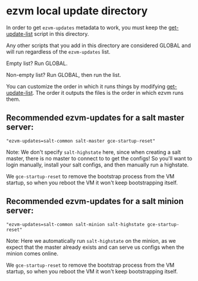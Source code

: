 # ezvm local update directory

In order to get `ezvm-updates` metadata to work, you must keep the [get-update-list](get-update-list)
script in this directory.

Any other scripts that you add in this directory are considered GLOBAL and will run
regardless of the `ezvm-updates` list.

Empty list?  Run GLOBAL.

Non-empty list?  Run GLOBAL, then run the list.

You can customize the order in which it runs things by modifying [get-update-list](get-update-list).
The order it outputs the files is the order in which ezvm runs them.

## Recommended ezvm-updates for a salt master server:

`"ezvm-updates=salt-common salt-master gce-startup-reset"`

Note: We don't specify `salt-highstate` here, since when creating a salt master, there is no master
to connect to to get the configs!  So you'll want to login manually, install your salt configs,
and then manually run a highstate.

We `gce-startup-reset` to remove the bootstrap process from the VM startup, so when you reboot
the VM it won't keep bootstrapping itself.

## Recommended ezvm-updates for a salt minion server:

`"ezvm-updates=salt-common salt-minion salt-highstate gce-startup-reset"`

Note: Here we automatically run `salt-highstate` on the minion, as we expect that the master already
exists and can serve us configs when the minion comes online.

We `gce-startup-reset` to remove the bootstrap process from the VM startup, so when you reboot
the VM it won't keep bootstrapping itself.
